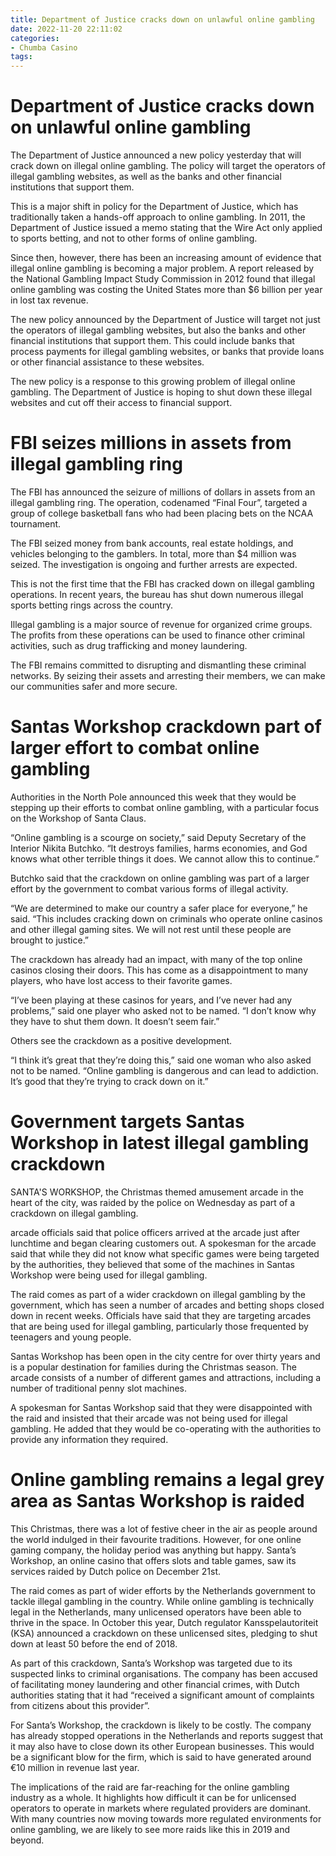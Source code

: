 ```yaml
---
title: Department of Justice cracks down on unlawful online gambling
date: 2022-11-20 22:11:02
categories:
- Chumba Casino
tags:
---
```



#  Department of Justice cracks down on unlawful online gambling

The Department of Justice announced a new policy yesterday that will crack down on illegal online gambling. The policy will target the operators of illegal gambling websites, as well as the banks and other financial institutions that support them.

This is a major shift in policy for the Department of Justice, which has traditionally taken a hands-off approach to online gambling. In 2011, the Department of Justice issued a memo stating that the Wire Act only applied to sports betting, and not to other forms of online gambling.

Since then, however, there has been an increasing amount of evidence that illegal online gambling is becoming a major problem. A report released by the National Gambling Impact Study Commission in 2012 found that illegal online gambling was costing the United States more than $6 billion per year in lost tax revenue.

The new policy announced by the Department of Justice will target not just the operators of illegal gambling websites, but also the banks and other financial institutions that support them. This could include banks that process payments for illegal gambling websites, or banks that provide loans or other financial assistance to these websites.

The new policy is a response to this growing problem of illegal online gambling. The Department of Justice is hoping to shut down these illegal websites and cut off their access to financial support.

#  FBI seizes millions in assets from illegal gambling ring

The FBI has announced the seizure of millions of dollars in assets from an illegal gambling ring. The operation, codenamed “Final Four”, targeted a group of college basketball fans who had been placing bets on the NCAA tournament.

The FBI seized money from bank accounts, real estate holdings, and vehicles belonging to the gamblers. In total, more than $4 million was seized. The investigation is ongoing and further arrests are expected.

This is not the first time that the FBI has cracked down on illegal gambling operations. In recent years, the bureau has shut down numerous illegal sports betting rings across the country.

Illegal gambling is a major source of revenue for organized crime groups. The profits from these operations can be used to finance other criminal activities, such as drug trafficking and money laundering.

The FBI remains committed to disrupting and dismantling these criminal networks. By seizing their assets and arresting their members, we can make our communities safer and more secure.

#  Santas Workshop crackdown part of larger effort to combat online gambling

Authorities in the North Pole announced this week that they would be stepping up their efforts to combat online gambling, with a particular focus on the Workshop of Santa Claus.

“Online gambling is a scourge on society,” said Deputy Secretary of the Interior Nikita Butchko. “It destroys families, harms economies, and God knows what other terrible things it does. We cannot allow this to continue.”

Butchko said that the crackdown on online gambling was part of a larger effort by the government to combat various forms of illegal activity.

“We are determined to make our country a safer place for everyone,” he said. “This includes cracking down on criminals who operate online casinos and other illegal gaming sites. We will not rest until these people are brought to justice.”

The crackdown has already had an impact, with many of the top online casinos closing their doors. This has come as a disappointment to many players, who have lost access to their favorite games.

“I’ve been playing at these casinos for years, and I’ve never had any problems,” said one player who asked not to be named. “I don’t know why they have to shut them down. It doesn’t seem fair.”

Others see the crackdown as a positive development.

“I think it’s great that they’re doing this,” said one woman who also asked not to be named. “Online gambling is dangerous and can lead to addiction. It’s good that they’re trying to crack down on it.”

#  Government targets Santas Workshop in latest illegal gambling crackdown

SANTA'S WORKSHOP, the Christmas themed amusement arcade in the heart of the city, was raided by the police on Wednesday as part of a crackdown on illegal gambling.

 arcade officials said that police officers arrived at the arcade just after lunchtime and began clearing customers out. A spokesman for the arcade said that while they did not know what specific games were being targeted by the authorities, they believed that some of the machines in Santas Workshop were being used for illegal gambling.

The raid comes as part of a wider crackdown on illegal gambling by the government, which has seen a number of arcades and betting shops closed down in recent weeks. Officials have said that they are targeting arcades that are being used for illegal gambling, particularly those frequented by teenagers and young people.

Santas Workshop has been open in the city centre for over thirty years and is a popular destination for families during the Christmas season. The arcade consists of a number of different games and attractions, including a number of traditional penny slot machines.

A spokesman for Santas Workshop said that they were disappointed with the raid and insisted that their arcade was not being used for illegal gambling. He added that they would be co-operating with the authorities to provide any information they required.

#  Online gambling remains a legal grey area as Santas Workshop is raided

This Christmas, there was a lot of festive cheer in the air as people around the world indulged in their favourite traditions. However, for one online gaming company, the holiday period was anything but happy. Santa’s Workshop, an online casino that offers slots and table games, saw its services raided by Dutch police on December 21st.

The raid comes as part of wider efforts by the Netherlands government to tackle illegal gambling in the country. While online gambling is technically legal in the Netherlands, many unlicensed operators have been able to thrive in the space. In October this year, Dutch regulator Kansspelautoriteit (KSA) announced a crackdown on these unlicensed sites, pledging to shut down at least 50 before the end of 2018.

As part of this crackdown, Santa’s Workshop was targeted due to its suspected links to criminal organisations. The company has been accused of facilitating money laundering and other financial crimes, with Dutch authorities stating that it had “received a significant amount of complaints from citizens about this provider”.

For Santa’s Workshop, the crackdown is likely to be costly. The company has already stopped operations in the Netherlands and reports suggest that it may also have to close down its other European businesses. This would be a significant blow for the firm, which is said to have generated around €10 million in revenue last year.

The implications of the raid are far-reaching for the online gambling industry as a whole. It highlights how difficult it can be for unlicensed operators to operate in markets where regulated providers are dominant. With many countries now moving towards more regulated environments for online gambling, we are likely to see more raids like this in 2019 and beyond.